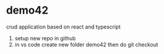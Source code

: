 # demo42
crud application based on react and typescript

1) setup new repo in github
2) in vs code create new folder demo42 then do git checkout 
